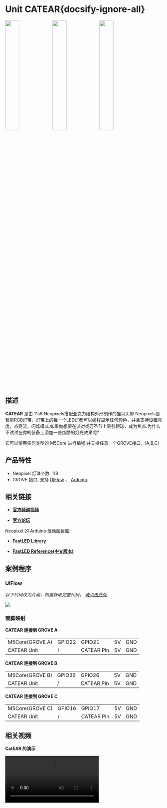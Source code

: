 # Unit CATEAR{docsify-ignore-all}

<img src="assets/img/product_pics/unit/unit_catear_01.png" width="30%" height="30%"><img src="assets/img/product_pics/unit/unit_catear_02.png" width="30%" height="30%"><img src="assets/img/product_pics/unit/unit_catear_03.png" width="30%" height="30%">



## 描述

**CATEAR** 是由 11s8 Neopixels搭配亚克力结构外形制作的猫耳头带.Neopixels是智能RGB灯带，灯带上的每一个LED灯都可以编程显示任何颜色，并且支持设置亮度，点亮流，闪烁模式.如果你想要在派对或万圣节上吸引眼球，成为焦点.为什么不试试在你的装备上添加一些炫酷的灯光效果呢?

它可以使用任何类型的 M5Core 进行编程.并支持任意一个GROVE接口.（A,B,C）

## 产品特性

-  Neopixel 灯珠个数: 118
- GROVE 接口, 支持 [UIFlow](http://flow.m5stack.com) 、 [Arduino](http://www.arduino.cc).

## 相关链接

- **[官方频道视频](https://i.youku.com/i/UNjE1ODA2MzE0OA==?spm=a2hzp.8253869.0.0)**

- **[官方论坛](http://forum.m5stack.com/)**

Neopixel 的 Arduino 驱动函数库:

- **[FastLED Library](https://github.com/FastLED/FastLED/wiki/Overview)**

- **[FastLED Reference(中文版本)](http://www.taichi-maker.com/homepage/reference-index/arduino-library-index/fastled-library/)**

## 案例程序

<!-- ### 1. Arduino IDE -->

### UIFlow

*以下代码仅为片段，如需获取完整代码， [请点击此处](https://github.com/m5stack/M5-ProductExampleCodes/tree/master/Unit/CATEAR/UIFlow).*

<img src="assets/img/product_pics/unit/unit_example/CATEAR/example_unit_catear_01.png">

### 管脚映射

**CATEAR 连接到 GROVE A**

<table>
 <tr><td>M5Core(GROVE A)</td><td>GPIO22</td><td>GPIO21</td><td>5V</td><td>GND</td></tr>
 <tr><td>CATEAR Unit</td><td>/</td><td>CATEAR Pin</td><td>5V</td><td>GND</td></tr>
</table>

**CATEAR 连接到 GROVE B**

<table>
<tr><td>M5Core(GROVE B)</td><td>GPIO36</td><td>GPIO26</td><td>5V</td><td>GND</td></tr>
 <tr><td>CATEAR Unit</td><td>/</td><td>CATEAR Pin</td><td>5V</td><td>GND</td></tr>
</table>

**CATEAR 连接到 GROVE C**

<table>
<tr><td>M5Core(GROVE C)</td><td>GPIO16</td><td>GPIO17</td><td>5V</td><td>GND</td></tr>
 <tr><td>CATEAR Unit</td><td>/</td><td>CATEAR Pin</td><td>5V</td><td>GND</td></tr>
</table>

## 相关视频

**CatEAR 的演示**

<video class="video_size" controls>
    <source src="https://m5stack.oss-cn-shenzhen.aliyuncs.com/video/Blog/Twitch201812/M5Stick%20CatEar.mp4" type="video/mp4">
</video>


<script>

   var purchase_link = 'https://m5stack.com/collections/m5-unit/products/m5stack-official-cute-cat-ears-acrylic';


   anchor_search(purchase_link);
   scrollFunc();

</script>